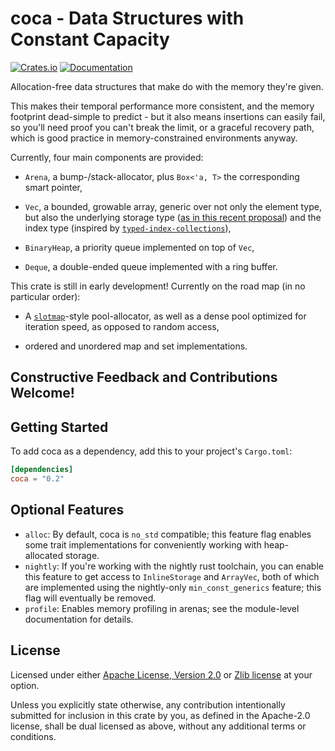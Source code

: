 # coca - Data Structures with Constant Capacity

[![Crates.io](https://img.shields.io/crates/v/coca.svg)](https://crates.io/crates/coca)
[![Documentation](https://docs.rs/coca/badge.svg)](https://docs.rs/coca)

Allocation-free data structures that make do with the memory they're given.

This makes their temporal performance more consistent, and the memory footprint
dead-simple to predict - but it also means insertions can easily fail, so you'll
need proof you can't break the limit, or a graceful recovery path, which is good
practice in memory-constrained environments anyway.

Currently, four main components are provided:

- `Arena`, a bump-/stack-allocator, plus `Box<'a, T>` the corresponding smart
  pointer,
- `Vec`, a bounded, growable array, generic over not only the element type, but
  also the underlying storage type ([as in this recent proposal][generic-vec])
  and the index type (inspired by [`typed-index-collections`][ticollections]),
- `BinaryHeap`, a priority queue implemented on top of `Vec`,
- `Deque`, a double-ended queue implemented with a ring buffer.

  [generic-vec]: https://internals.rust-lang.org/t/is-custom-allocators-the-right-abstraction/13460
  [ticollections]: https://crates.io/crates/typed-index-collections

This crate is still in early development! Currently on the road map (in no
particular order):

- A [`slotmap`][slotmap]-style pool-allocator, as well as a dense pool optimized
  for iteration speed, as opposed to random access,
- ordered and unordered map and set implementations.

  [slotmap]: https://crates.io/crates/slotmap

## Constructive Feedback and Contributions Welcome!

## Getting Started

To add coca as a dependency, add this to your project's `Cargo.toml`:

```toml
[dependencies]
coca = "0.2"
```

## Optional Features

- `alloc`: By default, coca is `no_std` compatible; this feature flag enables
  some trait implementations for conveniently working with heap-allocated storage.
- `nightly`: If you're working with the nightly rust toolchain, you can enable
  this feature to get access to `InlineStorage` and `ArrayVec`, both of which
  are implemented using the nightly-only `min_const_generics` feature; this flag
  will eventually be removed.
- `profile`: Enables memory profiling in arenas; see the module-level documentation
  for details.

## License

Licensed under either [Apache License, Version 2.0](LICENSE-APACHE) or
[Zlib license](LICENSE-ZLIB) at your option.

Unless you explicitly state otherwise, any contribution intentionally submitted
for inclusion in this crate by you, as defined in the Apache-2.0 license, shall
be dual licensed as above, without any additional terms or conditions.